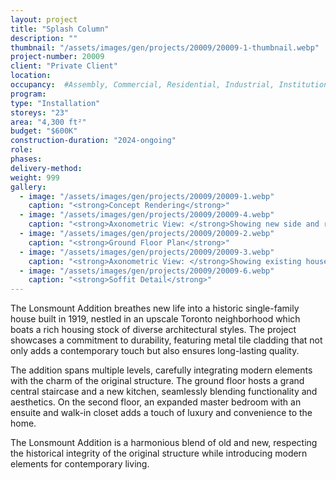 ```yaml
---
layout: project 
title: "Splash Column"
description: ""
thumbnail: "/assets/images/gen/projects/20009/20009-1-thumbnail.webp"
project-number: 20009
client: "Private Client"
location: 
occupancy:  #Assembly, Commercial, Residential, Industrial, Institutional   
program: 
type: "Installation"
storeys: "23"
area: "4,300 ft²"
budget: "$600K"
construction-duration: "2024-ongoing"
role: 
phases: 
delivery-method: 
weight: 999
gallery:
  - image: "/assets/images/gen/projects/20009/20009-1.webp"
    caption: "<strong>Concept Rendering</strong>"
  - image: "/assets/images/gen/projects/20009/20009-4.webp"
    caption: "<strong>Axonometric View: </strong>Showing new side and rear additions with flat roof and carport built around existing house."
  - image: "/assets/images/gen/projects/20009/20009-2.webp"
    caption: "<strong>Ground Floor Plan</strong>"
  - image: "/assets/images/gen/projects/20009/20009-3.webp"
    caption: "<strong>Axonometric View: </strong>Showing existing house with hip roof."
  - image: "/assets/images/gen/projects/20009/20009-6.webp"
    caption: "<strong>Soffit Detail</strong>"
---
```


The Lonsmount Addition breathes new life into a historic single-family house built in 1919, nestled in an upscale Toronto neighborhood which boats a rich housing stock of diverse architectural styles. The project showcases a commitment to durability, featuring metal tile cladding that not only adds a contemporary touch but also ensures long-lasting quality. 

The addition spans multiple levels, carefully integrating modern elements with the charm of the original structure. The ground floor hosts a grand central staircase and a new kitchen, seamlessly blending functionality and aesthetics. On the second floor, an expanded master bedroom with an ensuite and walk-in closet adds a touch of luxury and convenience to the home. 

The Lonsmount Addition is a harmonious blend of old and new, respecting the historical integrity of the original structure while introducing modern elements for contemporary living.
